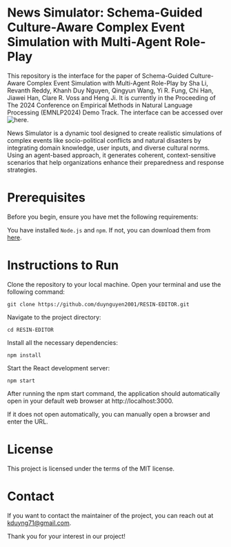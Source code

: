 # News Simulator: Schema-Guided Culture-Aware Complex Event Simulation with Multi-Agent Role-Play

This repository is the interface for the paper of Schema-Guided Culture-Aware Complex Event Simulation with Multi-Agent Role-Play by Sha Li, Revanth Reddy, Khanh Duy Nguyen, Qingyun Wang, Yi R. Fung, Chi Han, Jiawei Han, Clare R. Voss and Heng Ji. It is currently in the Proceeding of The 2024 Conference on Empirical Methods in Natural Language Processing (EMNLP2024) Demo Track.
The interface can be accessed over ![here](https://duynguyen2001.github.io/newssimulator/). 


News Simulator is a dynamic tool designed to create realistic simulations of complex events like socio-political conflicts and natural disasters by integrating domain knowledge, user inputs, and diverse cultural norms. Using an agent-based approach, it generates coherent, context-sensitive scenarios that help organizations enhance their preparedness and response strategies.



# Prerequisites

Before you begin, ensure you have met the following requirements:

You have installed `Node.js` and `npm`. If not, you can download them from [here](https://nodejs.org/en).
# Instructions to Run

Clone the repository to your local machine. Open your terminal and use the following command:
```
git clone https://github.com/duynguyen2001/RESIN-EDITOR.git
```

Navigate to the project directory:

```cd RESIN-EDITOR```

Install all the necessary dependencies:

```npm install```

Start the React development server:

```npm start```

After running the npm start command, the application should automatically open in your default web browser at http://localhost:3000. 

If it does not open automatically, you can manually open a browser and enter the URL.

# License

This project is licensed under the terms of the MIT license.

# Contact

If you want to contact the maintainer of the project, you can reach out at <a href="mailto:kduyng71@gmail.com">kduyng71@gmail.com</a>.

Thank you for your interest in our project!
